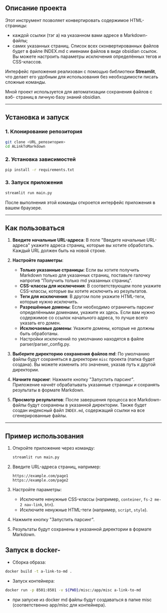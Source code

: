 ## Описание проекта

Этот инструмент позволяет конвертировать содержимое HTML-страницы:

-   каждой ссылки (тэг a) на указанном вами адресе в Markdown-файлы;
-   самих указанных страниц.
    Список всех сконвертированных файлов будет в файле INDEX.md с именами файлов в виде obsidian ссылок.
    Вы можете настроить параметры исключения определённых тегов и CSS-классов.

Интерфейс приложения реализован с помощью библиотеки **Streamlit**, что делает его удобным для использования без необходимости писать сложные команды.

Мной проект используется для автоматизации сохранения файлов с вэб- страниц в личную базу знаний obsidian.

---

## Установка и запуск

### 1. Клонирование репозитория

```bash
git clone <URL_репозитория>
cd ALinkToMarkdown
```

### 2. Установка зависимостей

```bash
pip install -r requirements.txt
```

### 3. Запуск приложения

```bash
streamlit run main.py
```

После выполнения этой команды откроется интерфейс приложения в вашем браузере.

---

## Как пользоваться

1. **Введите начальные URL-адреса**:
   В поле "Введите начальные URL-адреса" укажите адреса страниц, которые вы хотите обработать. Каждый URL должен быть на новой строке.

2. **Настройте параметры**:

    - **Только указанные страницы**: Если вы хотите получить Markdown только для указанных страниц, поставьте галочку напротив "Получить только md указанных страниц".
    - **CSS-классы для исключения**: В соответствующем поле укажите CSS-классы, которые вы хотите исключить из результатов.
    - **Теги для исключения**: В другом поле укажите HTML-теги, которые нужно исключить.
    - **Разрешённые домены**: Если необходимо ограничить парсинг определёнными доменами, укажите их здесь. Если вам нужно содержимое со ссылок начального адреса, то лучше всего указать его домен.
    - **Исключаемые домены**: Укажите домены, которые не должны быть обработаны.
    - Настройки исключений по умолчанию находятся в файле parser/parser_config.py.

3. **Выберите директорию сохранения файлов md**:
   По умолчанию файлы будут сохраняться в директории `misc` проекта (папка будет создана). Вы можете изменить это значение, указав путь к другой директории.

4. **Начните парсинг**:
   Нажмите кнопку "Запустить парсинг". Приложение начнёт обрабатывать указанные страницы и сохранять результаты в формате Markdown.

5. **Просмотр результатов**:
   После завершения процесса все Markdown-файлы будут сохранены в указанной директории. Также будет создан индексный файл `INDEX.md`, содержащий ссылки на все сгенерированные файлы.

---

## Пример использования

1. Откройте приложение через команду:

    ```bash
    streamlit run main.py
    ```

2. Введите URL-адреса страниц, например:

    ```
    https://example.com/page1
    https://example.com/page2
    ```

3. Настройте параметры:

    - Исключите ненужные CSS-классы (например, `conteiner`, `fs-2 me-2 nav-link`, `btn`).
    - Исключите ненужные HTML-теги (например, `script`, `style`).

4. Нажмите кнопку "Запустить парсинг".
5. Результаты будут сохранены в указанной директории в формате Markdown.

## Запуск в docker-
- Сборка образа:
```bash
docker build -t a-link-to-md .
```
- Запуск контейнера:
```bash
docker run -p 8501:8501 -v ${PWD}/misc:/app/misc a-link-to-md
```
- при запуске из docker md файлы будут создаваться в папке misc (соответственно app/misc для контейнера). 


